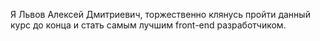 Я Львов Алексей Дмитриевич, торжественно клянусь пройти данный курс до конца и стать самым лучшим front-end разработчиком.